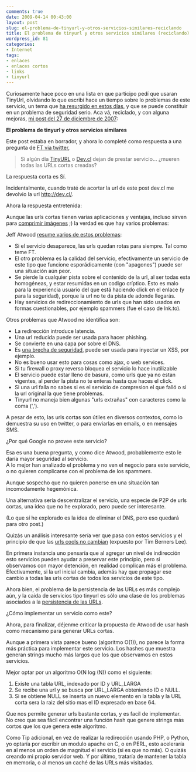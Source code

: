 ```yaml
---
comments: true
date: 2009-04-14 00:43:00
layout: post
slug: el-problema-de-tinyurl-y-otros-servicios-similares-reciclando
title: El problema de tinyurl y otros servicios similares (reciclando)
wordpress_id: 81
categories:
- Internet
tags:
- enlaces
- enlaces cortos
- links
- tinyurl
---
```


Curiosamente hace poco en una lista en que participo pedí que usaran TinyUrl, olvidando lo que escribí hace un tiempo sobre lo problemas de este servicio, un tema que [ha resurgido en estos días,](http://adactio.com/journal/1566) y que se puede constituir en un problema de seguridad serio. Aca vá, reciclado, y con alguna mejoras, [mi post del 27 de diciembre de 2007](http://www.lnds.net/2007/12/el-problema-de-tinyurl-y-otros-servicios.html):

  


**El problema de tinyurl y otros servicios similares**

  
Este post estaba en borrador, y ahora lo completé como respuesta a una pregunta de [FT via twitter](http://twitter.com/Francotirador),

> Si algún día [TinyURL](http://www.tinyurl.com/) o [Dev.cl](http://www.dev.cl/) dejan de prestar servicio... ¿mueren todas las URLs cortas creadas?

La respuesta corta es Sí.

Incidentalmente, cuando traté de acortar la url de este post dev.cl me devolvio la url http://dev.cl/.

Ahora la respuesta entretenida:

Aunque las urls cortas tienen varias aplicaciones y ventajas, incluso sirven para [comprimir imágenes](http://www.lnds.net/2006/12/wpeg_el_mejor_algoritmo_de_compresion.html) ;) la verdad es que hay varios problemas:

Jeff Atwood [resume varios de estos problemas](http://www.codinghorror.com/blog/archives/000935.html):

  * Si el servicio desaparece, las urls quedan rotas para siempre. Tal como teme FT.
  * El otro problema es la calidad del servicio, efectivamente un servicio de este tipo que funcione esporádicamente (con "apagones") puede ser una situación aún peor.
  * Se pierde la cualquier pista sobre el contenido de la url, al ser todas esta homogéneas, y estar resumidas en un codigo críptico. Esto es malo para la experiencia usuario del que está haciendo click en el enlace (y para la seguridad), porque la url no te da pista de adonde llegarás.
  * Hay servicios de redireccionamiento de urls que han sido usados en formas cuestionables, por ejemplo spammers (fue el caso de lnk.to).

Otros problemas que Atwood no identifica son:

  * La redirección introduce latencia.
  * Una url reducida puede ser usada para hacer phishing.
  * Se convierte en una capa por sobre el DNS.
  * Es [una brecha de seguridad](http://unweary.com/2009/04/the-security-implications-of-url-shortening-services.html), puede ser usada para inyectar un XSS, por ejemplo.
  * No es bueno usar esto para cosas como ajax, o web services.
  * Si tu firewall o proxy reverso bloquea el servicio lo hace inutilizable
  * El servicio puede estar lleno de basura, como urls que ya no estan vigentes, al perder la pista no te enteras hasta que haces el click.
  * Si una url falla no sabes si es el servicio de compresion el que falló o si la url original la que tiene problemas.
  * Tinyurl no maneja bien algunas "urls extrañas" con caracteres como la coma (',').

A pesar de esto, las urls cortas son útiles en diversos contextos, como lo demuestra su uso en twitter, o para enviarlas en emails, o en mensajes SMS.

¿Por qué Google no provee este servicio?

Esa es una buena pregunta, y como dice Atwood, probablemente esto le daría mayor seguridad al servicio.   
A lo mejor han analizado el problema y no ven el negocio para este servicio, o no quieren complicarse con el problema de los spammers.

Aunque sospecho que no quieren ponerse en una situación tan incomodamente hegemónica.

Una alternativa sería descentralizar el servicio, una especie de P2P de urls cortas, una idea que no he explorado, pero puede ser interesante.

(Lo que sí he explorado es la idea de eliminar el DNS, pero eso quedará para otro post.)

Quizás un análisis interesante sería ver que pasa con estos servicios y el principio de que las [urls cools no cambian](http://www.w3.org/Provider/Style/URI) (expuesto por Tim Berners Lee).

En primera instancia uno pensaría que al agregar un nivel de indirección esto servicios pueden ayudar a preservar este principio, pero si observamos con mayor detención, en realidad complican más el problema.   
Efectivamente, si la url inicial cambia, además hay que propagar ese cambio a todas las urls cortas de todos los servicios de este tipo.

Ahora bien, el problema de la persistencia de las URLs es más complejo aún, y la caida de servicios tipo tinyurl es sólo una clase de los problemas asociados a la [persistencia de las URLs](http://www.w3.org/DesignIssues/PersistentDomains.html).

  


¿Cómo implementar un servicio como este?

Ahora, para finalizar, déjenme criticar la propuesta de Atwood de usar hash como mecanismo para generar URLs cortas.

Aunque a primera vista parece bueno (algoritmo O(1)), no parece la forma más práctica para implementar este servicio. Los hashes que muestra generan strings mucho más largos que los que observamos en estos servicios.

Mejor optar por un algoritmo O(N log (N)) como el siguiente:

  1. Existe una tabla URL, indexado por ID y URL_LARGA
  2. Se recibe una url y se busca por URL_LARGA obteniendo ID o NULL.
  3. Si se obtiene NULL se inserta un nuevo elemento en la tabla y la URL corta sera la raiz del sitio mas el ID expresado en base 64.

Que nos permite generar urls bastante cortas, y es facil de implementar.   
No creo que sea fácil encontrar una función hash que genere strings más cortos que los que genera este algoritmo.

Como Tip adicional, en vez de realizar la redirección usando PHP, o Python, yo optaría por escribir un modulo apache en C, o en PERL, esto aceleraría en al menos un orden de magnitud el servicio (si es que no más). O quizás creando mi propio servidor web. Y por último, trataría de mantener la tabla en memoria, o al menos un caché de las URLs más visitadas.



